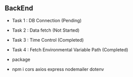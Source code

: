 ## BackEnd

* Task 1 : DB Connection (Pending)
* Task 2 : Data fetch (Not Started)
* Task 3 : Time Control (Completed)
* Task 4 : Fetch Environmental Variable Path (Completed)

* package
* npm i cors axios express nodemailer dotenv
